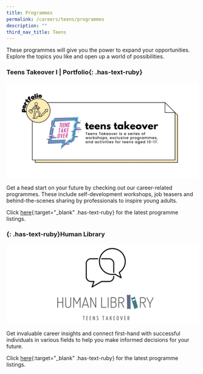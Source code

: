 ```yaml
---
title: Programmes
permalink: /careers/teens/programmes
description: ""
third_nav_title: Teens
---
```

These programmes will give you the power to expand your opportunities. Explore the topics you like and open up a world of possibilities.

### **Teens Takeover I | Portfolio**{: .has-text-ruby}

![Teens Takeover](/images/career/teens/programmes-teens-takeover-1.jpg)

Get a head start on your future by checking out our career-related programmes. These include self-development workshops, job teasers and behind-the-scenes sharing by professionals to inspire young adults.

Click [here](https://go.gov.sg/nlb-teenstakeover){:target="_blank" .has-text-ruby} for the latest programme listings.

### **{: .has-text-ruby}Human Library**

![Teens Human library](/images/career/teens/programmes-human-library-1.png)

Get invaluable career insights and connect first-hand with successful individuals in various fields to help you make informed decisions for your future.

Click [here](https://go.gov.sg/nlb-teenstakeover){:target="_blank" .has-text-ruby} for the latest programme listings.